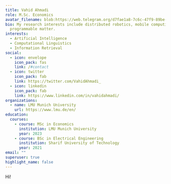 ```yaml
---
title: Vahid Ahmadi
role: M.Sc. Economics
avatar_filename: blob:https://web.telegram.org/d7fae1a8-7c6c-47f9-89be-4524c9c7615b
bio: My research interests include distributed robotics, mobile computing and
  programmable matter.
interests:
  - Artificial Intelligence
  - Computational Linguistics
  - Information Retrieval
social:
  - icon: envelope
    icon_pack: fas
    link: /#contact
  - icon: twitter
    icon_pack: fab
    link: https://twitter.com/VahidAhmadi_
  - icon: linkedin
    icon_pack: fab
    link: https://www.linkedin.com/in/vahidahmadi/
organizations:
  - name: LMU Munich University
    url: https://www.lmu.de/en/
education:
  courses:
    - course: MSc in Economics
      institution: LMU Munich University
      year: 2023
    - course: BSc in Electrical Engineering
      institution: Sharif University of Technology
      year: 2021
email: ""
superuser: true
highlight_name: false
---
```

Hi!